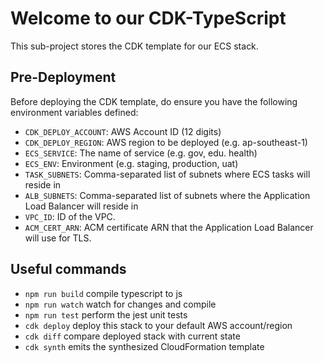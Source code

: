 # Welcome to our CDK-TypeScript

This sub-project stores the CDK template for our ECS stack.

## Pre-Deployment

Before deploying the CDK template, do ensure you have the following environment variables defined:

- `CDK_DEPLOY_ACCOUNT`: AWS Account ID (12 digits)
- `CDK_DEPLOY_REGION`: AWS region to be deployed (e.g. ap-southeast-1)
- `ECS_SERVICE`: The name of service (e.g. gov, edu. health)
- `ECS_ENV`: Environment (e.g. staging, production, uat)
- `TASK_SUBNETS`: Comma-separated list of subnets where ECS tasks will reside in
- `ALB_SUBNETS`: Comma-separated list of subnets where the Application Load Balancer will reside in
- `VPC_ID`: ID of the VPC.
- `ACM_CERT_ARN`: ACM certificate ARN that the Application Load Balancer will use for TLS.

## Useful commands

* `npm run build`   compile typescript to js
* `npm run watch`   watch for changes and compile
* `npm run test`    perform the jest unit tests
* `cdk deploy`      deploy this stack to your default AWS account/region
* `cdk diff`        compare deployed stack with current state
* `cdk synth`       emits the synthesized CloudFormation template
